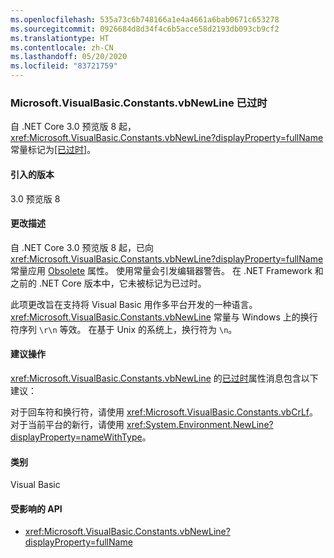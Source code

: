 ```yaml
---
ms.openlocfilehash: 535a73c6b748166a1e4a4661a6bab0671c653278
ms.sourcegitcommit: 0926684d8d34f4c6b5acce58d2193db093cb9cf2
ms.translationtype: HT
ms.contentlocale: zh-CN
ms.lasthandoff: 05/20/2020
ms.locfileid: "83721759"
---
```

### <a name="microsoftvisualbasicconstantsvbnewline-is-obsolete"></a>Microsoft.VisualBasic.Constants.vbNewLine 已过时

自 .NET Core 3.0 预览版 8 起，<xref:Microsoft.VisualBasic.Constants.vbNewLine?displayProperty=fullName> 常量标记为[\[已过时\]](xref:System.ObsoleteAttribute)。

#### <a name="version-introduced"></a>引入的版本

3.0 预览版 8

#### <a name="change-description"></a>更改描述

自 .NET Core 3.0 预览版 8 起，已向 <xref:Microsoft.VisualBasic.Constants.vbNewLine?displayProperty=fullName> 常量应用 [Obsolete](xref:System.ObsoleteAttribute) 属性。 使用常量会引发编辑器警告。 在 .NET Framework 和之前的 .NET Core 版本中，它未被标记为已过时。

此项更改旨在支持将 Visual Basic 用作多平台开发的一种语言。 <xref:Microsoft.VisualBasic.Constants.vbNewLine> 常量与 Windows 上的换行符序列 `\r\n` 等效。 在基于 Unix 的系统上，换行符为 `\n`。

#### <a name="recommended-action"></a>建议操作

<xref:Microsoft.VisualBasic.Constants.vbNewLine> 的[已过时](xref:System.ObsoleteAttribute)属性消息包含以下建议：

对于回车符和换行符，请使用 <xref:Microsoft.VisualBasic.Constants.vbCrLf>。 对于当前平台的新行，请使用 <xref:System.Environment.NewLine?displayProperty=nameWithType>。

#### <a name="category"></a>类别

Visual Basic

#### <a name="affected-apis"></a>受影响的 API

- <xref:Microsoft.VisualBasic.Constants.vbNewLine?displayProperty=fullName>

<!--

#### Affected APIs

- `F:Microsoft.VisualBasic.Constants.vbNewLine`

-->
